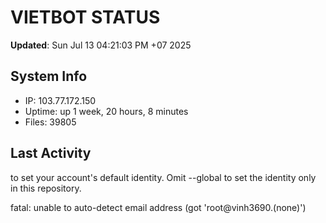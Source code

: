 # VIETBOT STATUS
**Updated**: Sun Jul 13 04:21:03 PM +07 2025

## System Info
- IP: 103.77.172.150
- Uptime: up 1 week, 20 hours, 8 minutes
- Files: 39805

## Last Activity

to set your account's default identity.
Omit --global to set the identity only in this repository.

fatal: unable to auto-detect email address (got 'root@vinh3690.(none)')
